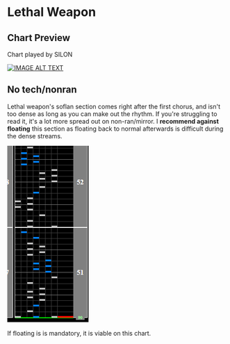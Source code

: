 # Lethal Weapon

## Chart Preview
Chart played by SILON

[![IMAGE ALT TEXT](http://img.youtube.com/vi/wpqJMMEwLOM/0.jpg)](https://youtu.be/wpqJMMEwLOM?t=76 "Beatmania IIDX 26 Rootage Lethal Weapon SPA")

## No tech/nonran

Lethal weapon's soflan section comes right after the first chorus, and isn't too dense as long as you can make out the rhythm. If you're struggling to read it, it's a lot more spread out on non-ran/mirror. I **recommend against floating** this section as floating back to normal afterwards is difficult during the dense streams.

![Lethal weapon](LW.png "Lethal Weapon Soflan")


If floating is is mandatory, it is viable on this chart.